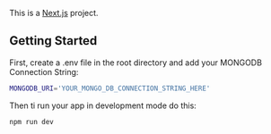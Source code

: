 This is a [Next.js](https://nextjs.org/) project.

## Getting Started

First, create a .env file in the root directory and add your MONGODB Connection String:

```bash
MONGODB_URI='YOUR_MONGO_DB_CONNECTION_STRING_HERE'
```

Then ti run your app in development mode do this:

```bash
npm run dev
```
